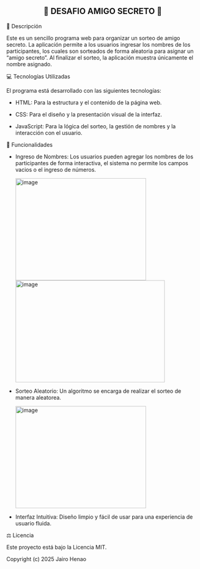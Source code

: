 <h2 align= "center">
🎁  DESAFIO AMIGO SECRETO 🎁 
</h2>
🎯 Descripción

Este es un sencillo programa web para organizar un sorteo de amigo secreto. La aplicación permite a los usuarios ingresar los nombres de los participantes, los cuales son sorteados de forma aleatoria para asignar un “amigo secreto”. Al finalizar el sorteo, la aplicación muestra únicamente el nombre asignado.

💻 Tecnologías Utilizadas

El programa está desarrollado con las siguientes tecnologías:

- HTML: Para la estructura y el contenido de la página web.

- CSS: Para el diseño y la presentación visual de la interfaz.

- JavaScript: Para la lógica del sorteo, la gestión de nombres y la interacción con el usuario.

🚀 Funcionalidades

- Ingreso de Nombres: Los usuarios pueden agregar los nombres de los participantes de forma interactiva, el sistema no permite los campos vacios o el ingreso de números.

  <img width="341" height="266" alt="image" src="https://github.com/user-attachments/assets/d9ec8e68-2fc2-44bd-88bc-25d11c8891a1" /> <img width="390" height="266" alt="image" src="https://github.com/user-attachments/assets/3a59fc06-1ea2-41eb-be81-89f8f1d98b2e" />



- Sorteo Aleatorio: Un algoritmo se encarga de realizar el sorteo de manera aleatorea.
  
  <img width="341" height="266" alt="image" src="https://github.com/user-attachments/assets/53ab02d5-23b4-443b-9fb4-366f1b09c52f" />

- Interfaz Intuitiva: Diseño limpio y fácil de usar para una experiencia de usuario fluida.

⚖️ Licencia

Este proyecto está bajo la Licencia MIT.

Copyright (c) 2025 Jairo Henao
